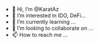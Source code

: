 - 👋 Hi, I’m @KaratAz
- 👀 I’m interested in IDO, DeFi...
- 🌱 I’m currently learning ...
- 💞️ I’m looking to collaborate on ...
- 📫 How to reach me ...

<!---
KaratAz/KaratAz is a ✨ special ✨ repository because its `README.md` (this file) appears on your GitHub profile.
You can click the Preview link to take a look at your changes.
--->
